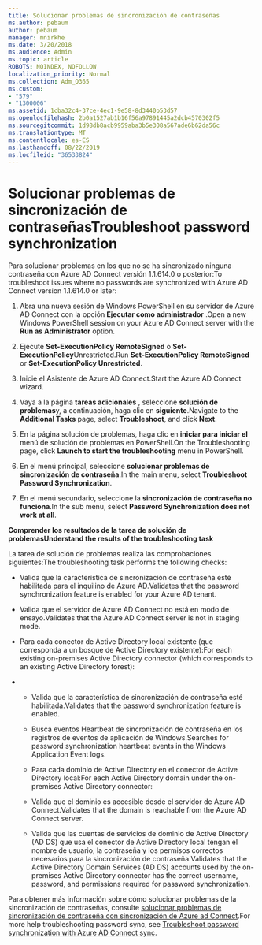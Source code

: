 ```yaml
---
title: Solucionar problemas de sincronización de contraseñas
ms.author: pebaum
author: pebaum
manager: mnirkhe
ms.date: 3/20/2018
ms.audience: Admin
ms.topic: article
ROBOTS: NOINDEX, NOFOLLOW
localization_priority: Normal
ms.collection: Adm_O365
ms.custom:
- "579"
- "1300006"
ms.assetid: 1cba32c4-37ce-4ec1-9e58-8d3440b53d57
ms.openlocfilehash: 2b0a1527ab1b16f56a97891445a2dcb4570302f5
ms.sourcegitcommit: 1d98db8acb9959aba3b5e308a567ade6b62da56c
ms.translationtype: MT
ms.contentlocale: es-ES
ms.lasthandoff: 08/22/2019
ms.locfileid: "36533824"
---
```

# <a name="troubleshoot-password-synchronization"></a><span data-ttu-id="c4c67-102">Solucionar problemas de sincronización de contraseñas</span><span class="sxs-lookup"><span data-stu-id="c4c67-102">Troubleshoot password synchronization</span></span>

<span data-ttu-id="c4c67-103">Para solucionar problemas en los que no se ha sincronizado ninguna contraseña con Azure AD Connect versión 1.1.614.0 o posterior:</span><span class="sxs-lookup"><span data-stu-id="c4c67-103">To troubleshoot issues where no passwords are synchronized with Azure AD Connect version 1.1.614.0 or later:</span></span>
  
1. <span data-ttu-id="c4c67-104">Abra una nueva sesión de Windows PowerShell en su servidor de Azure AD Connect con la opción **Ejecutar como administrador** .</span><span class="sxs-lookup"><span data-stu-id="c4c67-104">Open a new Windows PowerShell session on your Azure AD Connect server with the **Run as Administrator** option.</span></span>

2. <span data-ttu-id="c4c67-105">Ejecute **Set-ExecutionPolicy RemoteSigned** o **Set-ExecutionPolicy**Unrestricted.</span><span class="sxs-lookup"><span data-stu-id="c4c67-105">Run **Set-ExecutionPolicy RemoteSigned** or **Set-ExecutionPolicy Unrestricted**.</span></span>

3. <span data-ttu-id="c4c67-106">Inicie el Asistente de Azure AD Connect.</span><span class="sxs-lookup"><span data-stu-id="c4c67-106">Start the Azure AD Connect wizard.</span></span>

4. <span data-ttu-id="c4c67-107">Vaya a la página **tareas adicionales** , seleccione **solución de problemas**y, a continuación, haga clic en **siguiente**.</span><span class="sxs-lookup"><span data-stu-id="c4c67-107">Navigate to the **Additional Tasks** page, select **Troubleshoot**, and click **Next**.</span></span>

5. <span data-ttu-id="c4c67-108">En la página solución de problemas, haga clic en **iniciar para iniciar el** menú de solución de problemas en PowerShell.</span><span class="sxs-lookup"><span data-stu-id="c4c67-108">On the Troubleshooting page, click **Launch to start the troubleshooting** menu in PowerShell.</span></span>

6. <span data-ttu-id="c4c67-109">En el menú principal, seleccione **solucionar problemas de sincronización de contraseña**.</span><span class="sxs-lookup"><span data-stu-id="c4c67-109">In the main menu, select **Troubleshoot Password Synchronization**.</span></span>

7. <span data-ttu-id="c4c67-110">En el menú secundario, seleccione la **sincronización de contraseña no funciona**.</span><span class="sxs-lookup"><span data-stu-id="c4c67-110">In the sub menu, select **Password Synchronization does not work at all**.</span></span>

<span data-ttu-id="c4c67-111">**Comprender los resultados de la tarea de solución de problemas**</span><span class="sxs-lookup"><span data-stu-id="c4c67-111">**Understand the results of the troubleshooting task**</span></span>
  
<span data-ttu-id="c4c67-112">La tarea de solución de problemas realiza las comprobaciones siguientes:</span><span class="sxs-lookup"><span data-stu-id="c4c67-112">The troubleshooting task performs the following checks:</span></span>
  
- <span data-ttu-id="c4c67-113">Valida que la característica de sincronización de contraseña esté habilitada para el inquilino de Azure AD.</span><span class="sxs-lookup"><span data-stu-id="c4c67-113">Validates that the password synchronization feature is enabled for your Azure AD tenant.</span></span>

- <span data-ttu-id="c4c67-114">Valida que el servidor de Azure AD Connect no está en modo de ensayo.</span><span class="sxs-lookup"><span data-stu-id="c4c67-114">Validates that the Azure AD Connect server is not in staging mode.</span></span>

- <span data-ttu-id="c4c67-115">Para cada conector de Active Directory local existente (que corresponda a un bosque de Active Directory existente):</span><span class="sxs-lookup"><span data-stu-id="c4c67-115">For each existing on-premises Active Directory connector (which corresponds to an existing Active Directory forest):</span></span>

- 
  - <span data-ttu-id="c4c67-116">Valida que la característica de sincronización de contraseña esté habilitada.</span><span class="sxs-lookup"><span data-stu-id="c4c67-116">Validates that the password synchronization feature is enabled.</span></span>

  - <span data-ttu-id="c4c67-117">Busca eventos Heartbeat de sincronización de contraseña en los registros de eventos de aplicación de Windows.</span><span class="sxs-lookup"><span data-stu-id="c4c67-117">Searches for password synchronization heartbeat events in the Windows Application Event logs.</span></span>

  - <span data-ttu-id="c4c67-118">Para cada dominio de Active Directory en el conector de Active Directory local:</span><span class="sxs-lookup"><span data-stu-id="c4c67-118">For each Active Directory domain under the on-premises Active Directory connector:</span></span>

  - <span data-ttu-id="c4c67-119">Valida que el dominio es accesible desde el servidor de Azure AD Connect.</span><span class="sxs-lookup"><span data-stu-id="c4c67-119">Validates that the domain is reachable from the Azure AD Connect server.</span></span>

  - <span data-ttu-id="c4c67-120">Valida que las cuentas de servicios de dominio de Active Directory (AD DS) que usa el conector de Active Directory local tengan el nombre de usuario, la contraseña y los permisos correctos necesarios para la sincronización de contraseña.</span><span class="sxs-lookup"><span data-stu-id="c4c67-120">Validates that the Active Directory Domain Services (AD DS) accounts used by the on-premises Active Directory connector has the correct username, password, and permissions required for password synchronization.</span></span>

<span data-ttu-id="c4c67-121">Para obtener más información sobre cómo solucionar problemas de la sincronización de contraseñas, consulte [solucionar problemas de sincronización de contraseña con sincronización de Azure ad Connect](https://docs.microsoft.com/azure/active-directory/connect/active-directory-aadconnectsync-troubleshoot-password-synchronization).</span><span class="sxs-lookup"><span data-stu-id="c4c67-121">For more help troubleshooting password sync, see [Troubleshoot password synchronization with Azure AD Connect sync](https://docs.microsoft.com/azure/active-directory/connect/active-directory-aadconnectsync-troubleshoot-password-synchronization).</span></span>
  